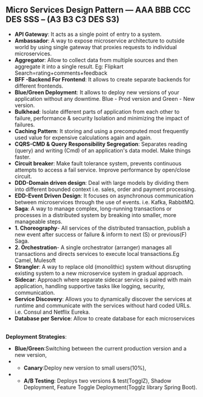 ## Micro Services Design Pattern — **AAA BBB CCC DES SSS** – (A3 B3 C3 DES S3)

* **API Gateway**: It acts as a single point of entry to a system.<br />
* **Ambassador**: A way to expose microservice architecture to outside world by using single gateway that proxies requests to individual microservices.<br />
* **Aggregator**: Allow to collect data from multiple sources and then aggregate it into a single result. Eg: Flipkart Search=rating+comments+feedback<br />
* **BFF -Backend For Frontend**: It allows to create separate backends for different frontends.<br />
* **Blue/Green Deployment**: It allows to deploy new versions of your application without any downtime. Blue - Prod version and Green - New version.<br />
* **Bulkhead**: Isolate different parts of application from each other to failure, performance & security Isolation and minimizing the impact of failures.<br />
* **Caching Pattern**: It storing and using a precomputed most frequently used value for expensive calculations again and again.<br />
* **CQRS-CMD & Query Responsibility Segregation**: Separates reading (query) and writing (Cmd) of an application's data model. Make things faster.<br />
* **Circuit breaker**: Make fault tolerance system, prevents continuous attempts to access a fail service. Improve performance by open/close circuit.<br />
* **DDD-Domain driven design**: Deal with large models by dividing them into different bounded context i.e. sales, order and payment processing.<br />
* **EDD-Event Driven Design**: It focuses on asynchronous communication between microservices through the use of events. i.e. Kafka, RabbitMQ.<br />
* **Saga**: A way to manage complex, long-running transactions or processes in a distributed system by breaking into smaller, more manageable steps.<br />
 * **1. Choreography**- All services of the distributed transaction, publish a new event after success or failure & inform to next (S) or previous(F) Saga.<br />
 * **2. Orchestration**- A single orchestrator (arranger) manages all transactions and directs services to execute local transactions.Eg Camel, Mulesoft<br />
* **Strangler**: A way to replace old (monolithic) system without disrupting existing system to a new microservice system in gradual approach. <br />
* **Sidecar**: Approach where separate sidecar service is paired with main application, handling supportive tasks like logging, security, communication.<br />
* **Service Discovery**: Allows you to dynamically discover the services at runtime and communicate with the services without hard coded URLs. i.e. Consul and Netflix Eureka.<br />
* **Database per Service**: Allow to create database for each microservices <br /><br />

**Deployment Strategies**: <br />
* **Blue/Green**:Switching between the current production version and a new version,<br />
* * **Canary**:Deploy new version to small users(10%),<br />
* * **A/B Testing**: Deploys two versions & test(TogglZ), Shadow Deployment, Feature Toggle Deployment(Togglz library Spring Boot).
